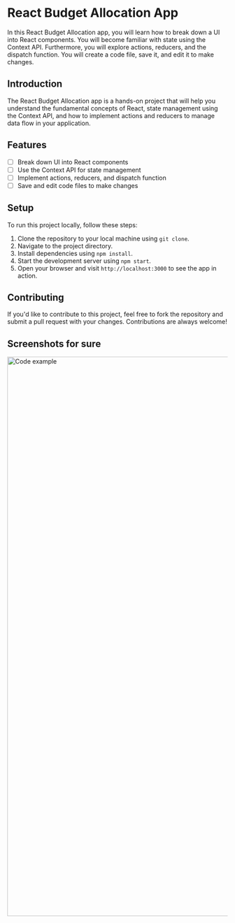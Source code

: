 # React Budget Allocation App

In this React Budget Allocation app, you will learn how to break down a UI into React components. You will become familiar with state using the Context API. Furthermore, you will explore actions, reducers, and the dispatch function. You will create a code file, save it, and edit it to make changes.

## Introduction

The React Budget Allocation app is a hands-on project that will help you understand the fundamental concepts of React, state management using the Context API, and how to implement actions and reducers to manage data flow in your application.

## Features

- [ ] Break down UI into React components
- [ ] Use the Context API for state management
- [ ] Implement actions, reducers, and dispatch function
- [ ] Save and edit code files to make changes

## Setup

To run this project locally, follow these steps:

1. Clone the repository to your local machine using `git clone`.
2. Navigate to the project directory.
3. Install dependencies using `npm install`.
4. Start the development server using `npm start`.
5. Open your browser and visit `http://localhost:3000` to see the app in action.

## Contributing

If you'd like to contribute to this project, feel free to fork the repository and submit a pull request with your changes. Contributions are always welcome!

## Screenshots for sure
<img width="1280" alt="Code example" src="">
